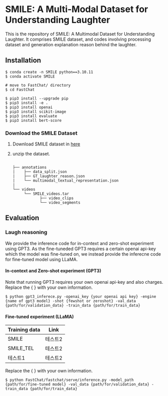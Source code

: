 # SMILE: A Multi-Modal Dataset for Understanding Laughter

This is the repository of SMILE: A Multimodal Dataset for Understanding Laughter. 
It comprises SMILE dataset, and codes involving processing dataset and generation explanation reason behind the laughter.

## Installation
```
$ conda create -n SMILE python==3.10.11
$ conda activate SMILE

# move to FastChat/ directory
$ cd FastChat

$ pip3 install --upgrade pip  
$ pip3 install -e .
$ pip3 install openai
$ pip3 install scikit-image
$ pip3 install evaluate
$ pip3 install bert-score
```


### Download the SMILE Dataset
1. Download SMILE dataset in [here](https://drive.google.com/file/d/17v318r5DQp4loh28WD9vVUtvS5xeKpR9/view)
2. unzip the dataset.

    ```
    
    ├── annotations
    |    ├── data_split.json
    |    ├── GT_laughter_reason.json
    |    └── multimodal_textual_representation.json
    |
    └── videos
         └── SMILE_videos.tar
                ├── video_clips
                └── video_segments
    
    ``` 




## Evaluation

### Laugh reasoning 
We provide the inference code for in-context and zero-shot experiment using GPT3. 
As the fine-tuneded GPT3 requires a certain openai api-key which the model was fine-tuned on, we instead provide the inferecne code for fine-tuned model using LLaMA. 

#### In-context and Zero-shot experiment (GPT3)
Note that running GPT3 requires your own openai api-key and also charges.
Replace the { } with your own information. 
```
$ python gpt3_inferece.py -openai_key {your openai api key} -engine {name of gpt3 model} -shot {fewshot or zeroshot} -val_data {path/for/validation_data} -train_data {path/for/train_data} 
```
#### Fine-tuned experiment (LLaMA)
| Training data | Link |
|-------------|------|
| SMILE       | 테스트2 |
| SMILE_TEL   | 테스트2 |
| 테스트1        | 테스트2 |

Replace the { } with your own information. 
```
$ python FastChat/fastchat/serve/inference.py -model_path {path/for/fine-tuned model} -val_data {path/for/validation_data} -train_data {path/for/train_data} 
```

